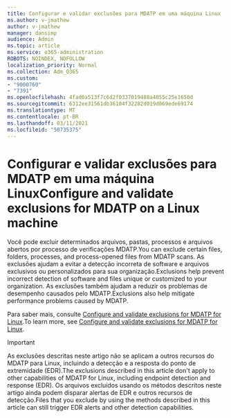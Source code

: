 ```yaml
---
title: Configurar e validar exclusões para MDATP em uma máquina Linux
ms.author: v-jmathew
author: v-jmathew
manager: dansimp
audience: Admin
ms.topic: article
ms.service: o365-administration
ROBOTS: NOINDEX, NOFOLLOW
localization_priority: Normal
ms.collection: Adm_O365
ms.custom:
- "9000760"
- "7391"
ms.openlocfilehash: 4fad0a513f7c6d2f0337019488a4055c25e1650d
ms.sourcegitcommit: 6312ee31561db36104f32282d019d069ede69174
ms.translationtype: MT
ms.contentlocale: pt-BR
ms.lasthandoff: 03/11/2021
ms.locfileid: "50735375"
---
```

# <a name="configure-and-validate-exclusions-for-mdatp-on-a-linux-machine"></a><span data-ttu-id="d2a98-102">Configurar e validar exclusões para MDATP em uma máquina Linux</span><span class="sxs-lookup"><span data-stu-id="d2a98-102">Configure and validate exclusions for MDATP on a Linux machine</span></span>

<span data-ttu-id="d2a98-103">Você pode excluir determinados arquivos, pastas, processos e arquivos abertos por processo de verificações MDATP.</span><span class="sxs-lookup"><span data-stu-id="d2a98-103">You can exclude certain files, folders, processes, and process-opened files from MDATP scans.</span></span> <span data-ttu-id="d2a98-104">As exclusões ajudam a evitar a detecção incorreta de software e arquivos exclusivos ou personalizados para sua organização.</span><span class="sxs-lookup"><span data-stu-id="d2a98-104">Exclusions help prevent incorrect detection of software and files unique or customized to your organization.</span></span> <span data-ttu-id="d2a98-105">As exclusões também ajudam a reduzir os problemas de desempenho causados pelo MDATP.</span><span class="sxs-lookup"><span data-stu-id="d2a98-105">Exclusions also help mitigate performance problems caused by MDATP.</span></span>

<span data-ttu-id="d2a98-106">Para saber mais, consulte [Configure and validate exclusions for MDATP for Linux](https://go.microsoft.com/fwlink/?linkid=2144517).</span><span class="sxs-lookup"><span data-stu-id="d2a98-106">To learn more, see [Configure and validate exclusions for MDATP for Linux](https://go.microsoft.com/fwlink/?linkid=2144517).</span></span>

> [!IMPORTANT]
> <span data-ttu-id="d2a98-107">As exclusões descritas neste artigo não se aplicam a outros recursos do MDATP para Linux, incluindo a detecção e a resposta do ponto de extremidade (EDR).</span><span class="sxs-lookup"><span data-stu-id="d2a98-107">The exclusions described in this article don't apply to other capabilities of MDATP for Linux, including endpoint detection and response (EDR).</span></span> <span data-ttu-id="d2a98-108">Os arquivos excluídos usando os métodos descritos neste artigo ainda podem disparar alertas de EDR e outros recursos de detecção.</span><span class="sxs-lookup"><span data-stu-id="d2a98-108">Files that you exclude by using the methods described in this article can still trigger EDR alerts and other detection capabilities.</span></span>
